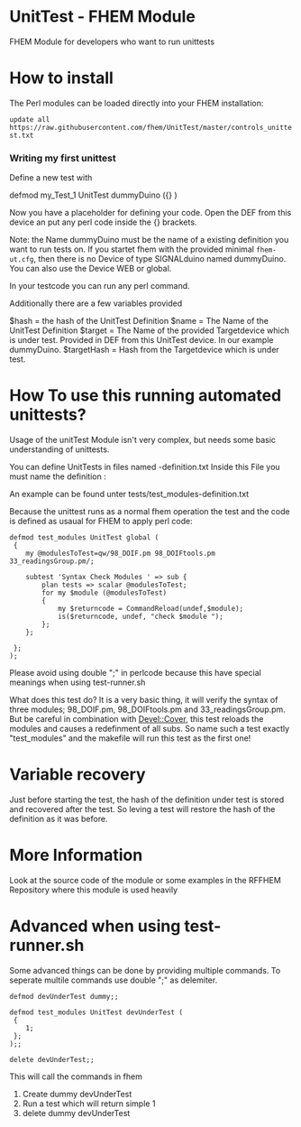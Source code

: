 UnitTest - FHEM Module
======


FHEM Module for developers who want to run unittests



How to install
======
The Perl modules can be loaded directly into your FHEM installation:

```update all https://raw.githubusercontent.com/fhem/UnitTest/master/controls_unittest.txt```


### Writing my first unittest ### 
Define a new test with

defmod my_Test_1 UnitTest dummyDuino ({} ) 

Now you have a placeholder for defining your code.
Open the DEF from this device an put any perl code inside the {} brackets.

Note: the Name dummyDuino must be the name of a existing definition you want to run tests on. If you startet fhem with the provided minimal `fhem-ut.cfg`, then there is no Device of type SIGNALduino named dummyDuino. You can also use the Device WEB or global.

In your testcode you can run any perl command.

Additionally there are a few variables provided 

$hash = the hash of the UnitTest Definition
$name = The Name of the UnitTest Definition
$target = The Name of the provided Targetdevice which is under test. Provided in DEF from this UnitTest device. In our example dummyDuino.
$targetHash = Hash from the Targetdevice which is under test.


How To use this running automated unittests?
=====

Usage of the unitTest Module isn't very complex, but needs some basic understanding of unittests.

You can define UnitTests in files named <NameOfTest>-definition.txt
Inside this File you must name the definition <nameOfTest>:

An example can be found unter tests/test_modules-definition.txt

Because the unittest runs as a normal fhem operation the test and the code is defined as usaual for FHEM to apply perl code:

```
defmod test_modules UnitTest global (
 {
	my @modulesToTest=qw/98_DOIF.pm 98_DOIFtools.pm 33_readingsGroup.pm/; 
	
 	subtest 'Syntax Check Modules ' => sub {
		plan tests => scalar @modulesToTest;
		for my $module (@modulesToTest)
		{
			my $returncode = CommandReload(undef,$module);
			is($returncode, undef, "check $module ");
		};
	}; 

 };
);
```

Please avoid using double ";" in perlcode because this have special meanings when using test-runner.sh


What does this test do?
It is a very basic thing, it will verify the syntax of three modules; 98_DOIF.pm, 98_DOIFtools.pm and 33_readingsGroup.pm.
But be careful in combination with [Devel::Cover](https://metacpan.org/pod/Devel::Cover#Redefined-subroutines "Meta::cpan"), this test reloads the modules and causes a redefinment of all subs. So name such a test exactly "test_modules" and the makefile will run this test as the first one!

Variable recovery
=====
Just before starting the test, the hash of the definition under test is stored and recovered after the test.
So leving a test will restore the hash of the definition as it was before.

More Information
=====
Look at the source code of the module or some examples in the RFFHEM Repository where this module is used heavily

Advanced when using test-runner.sh
=====

Some advanced things can be done by providing multiple commands.
To seperate multile commands use double ";" as delemiter.

```
defmod devUnderTest dummy;;

defmod test_modules UnitTest devUnderTest (
 {
	1;
 };
);;

delete devUnderTest;;
```

This will call the commands in fhem
1. Create dummy devUnderTest
2. Run a test which will return simple 1
3. delete dummy devUnderTest
